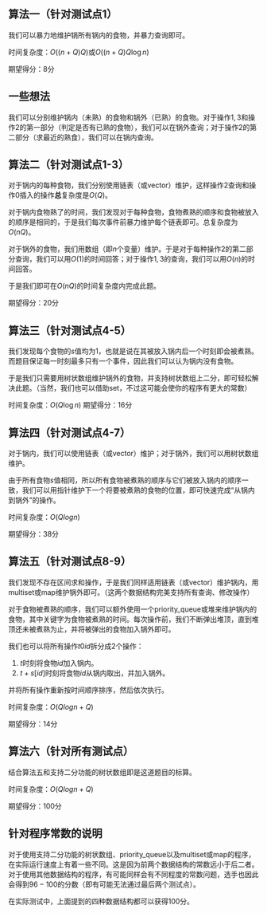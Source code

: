 ## 算法一（针对测试点1）

我们可以暴力地维护锅所有锅内的食物，并暴力查询即可。

时间复杂度：$O\left( \left( n+Q\right)Q\right)$或$O\left( \left( n+Q\right)Q\log{n}\right)$

期望得分：8分

## 一些想法

我们可以分别维护锅内（未熟）的食物和锅外（已熟）的食物。对于操作$1,3$和操作$2$的第一部分（判定是否有已熟的食物），我们可以在锅外查询；对于操作$2$的第二部分（求最近的熟食），我们可以在锅内查询。


## 算法二（针对测试点1-3）

对于锅内的每种食物，我们分别使用链表（或vector）维护，这样操作$2$查询和操作$0$插入的操作**总**复杂度是$O\left( Q\right)$。

对于锅内食物熟了的时间，我们发现对于每种食物，食物煮熟的顺序和食物被放入的顺序是相同的，于是我们每次事件前暴力维护每个链表即可。总复杂度为$O\left( nQ\right)$。

对于锅外的食物，我们用数组（即$n$个变量）维护。于是对于每种操作$2$的第二部分查询，我们可以用$O\left( 1\right)$的时间回答；对于操作$1,3$的查询，我们可以用$O\left( n\right)$的时间回答。

于是我们即可在$O\left( nQ\right)$的时间复杂度内完成此题。

期望得分：20分

## 算法三（针对测试点4-5）

我们发现每个食物的$s$值均为$1$，也就是说在其被放入锅内后一个时刻即会被煮熟。而题目保证每一时刻最多只有一个事件，因此我们可以认为锅内没有食物。

于是我们只需要用树状数组维护锅外的食物，并支持树状数组上二分，即可轻松解决此题。（当然，我们也可以借助set，不过这可能会使你的程序有更大的常数）

时间复杂度：$O\left( Q\log{n}\right)$
期望得分：16分

## 算法四（针对测试点4-7）

对于锅内，我们可以使用链表（或vector）维护；对于锅外，我们可以用树状数组维护。

由于所有食物$s$值相同，所以所有食物被煮熟的顺序与它们被放入锅内的顺序一致，我们可以用指针维护下一个将要被煮熟的食物的位置，即可快速完成“从锅内到锅外”的操作。

时间复杂度：$O\left( Qlog{n}\right)$

期望得分：38分

## 算法五（针对测试点8-9）

我们发现不存在区间求和操作，于是我们同样适用链表（或vector）维护锅内，用multiset或map维护锅外即可。（这两个数据结构完美支持所有查询、修改操作）

对于食物被煮熟的顺序，我们可以额外使用一个priority_queue或堆来维护锅内的食物，其中关键字为食物被煮熟的时间。每次操作前，我们不断弹出堆顶，直到堆顶还未被煮熟为止，并将被弹出的食物加入锅外即可。

我们也可以将所有操作$t 0 id$拆分成$2$个操作：
1. $t$时刻将食物$id$加入锅内。
2. $t+s[id]$时刻将食物$id$从锅内取出，并加入锅外。

并将所有操作重新按时间顺序排序，然后依次执行。

时间复杂度：$O\left( Qlog{n+Q}\right)$

期望得分：14分

## 算法六（针对所有测试点）

结合算法五和支持二分功能的树状数组即是这道题目的标算。

时间复杂度：$O\left( Qlog{n+Q}\right)$

期望得分：100分

## 针对程序常数的说明

对于使用支持二分功能的树状数组、priority_queue以及multiset或map的程序，在实际运行速度上有着一些不同。这是因为前两个数据结构的常数远小于后二者。对于使用其他数据结构的程序，有可能同样会有不同程度的常数问题，选手也因此会得到$96-100$的分数（即有可能无法通过最后两个测试点）。

在实际测试中，上面提到的四种数据结构都可以获得$100$分。